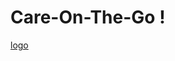 # Care-On-The-Go !
[logo](https://user-images.githubusercontent.com/77284875/119228179-6c507000-bb2f-11eb-851d-04196b79c3fa.png)

